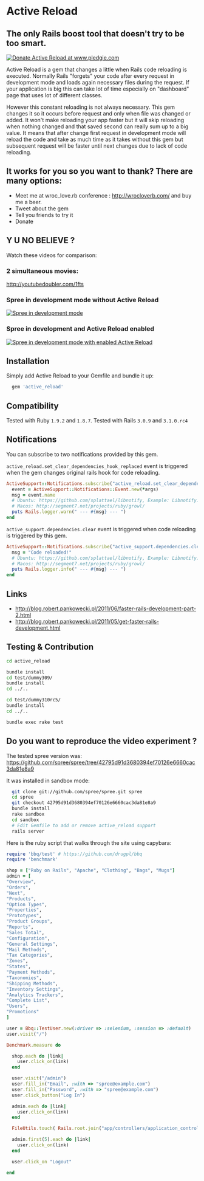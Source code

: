# Active Reload
## The only Rails boost tool that doesn't try to be too smart.

<a href='http://www.pledgie.com/campaigns/15547'><img alt='Donate Active Reload at www.pledgie.com' src='http://pledgie.com/campaigns/15547.png?skin_name=chrome' border='0' /></a>

Active Reload is a gem that changes a little when Rails code reloading is executed.
Normally Rails "forgets" your code after every request in development mode and loads again necessary
files during the request. If your application is big this can take lot of time especially on "dashboard" page
that uses lot of different classes.

However this constant reloading is not always necessary. This gem changes it so it occurs
before request and only when file was changed or added. It won't make reloading your app
faster but it will skip reloading when nothing changed and that saved second can really sum
up to a big value. It means that after change first request in development mode will reload the code
and take as much time as it takes without this gem but subsequent request will be faster until next
changes due to lack of code reloading.

## It works for you so you want to thank? There are many options:

 * Meet me at wroc_love.rb conference : http://wrocloverb.com/ and buy me a beer.
 * Tweet about the gem
 * Tell you friends to try it
 * Donate

## Y U NO BELIEVE ?

Watch these videos for comparison:

### 2 simultaneous movies:

http://youtubedoubler.com/1fts

### Spree in development mode without Active Reload
<a href='http://www.youtube.com/watch?v=KIOV5Me-83M'><img alt='Spree in development mode' src='http://img.youtube.com/vi/KIOV5Me-83M/0.jpg' border='0' /></a>

### Spree in development and Active Reload enabled

<a href='http://www.youtube.com/watch?v=HelS-mVnfI4'><img alt='Spree in development mode with enabled Active Reload' src='http://img.youtube.com/vi/HelS-mVnfI4/0.jpg' border='0' /></a>

## Installation

Simply add Active Reload to your Gemfile and bundle it up:

```ruby
  gem 'active_reload'
```

## Compatibility

Tested with Ruby `1.9.2` and `1.8.7`.
Tested with Rails `3.0.9` and `3.1.0.rc4`

## Notifications

You can subscribe to two notifications provided by this gem.

`active_reload.set_clear_dependencies_hook_replaced` event is triggered when the gem changes original rails hook for code reloading.

```ruby
ActiveSupport::Notifications.subscribe("active_reload.set_clear_dependencies_hook_replaced") do |*args|
  event = ActiveSupport::Notifications::Event.new(*args)
  msg = event.name
  # Ubuntu: https://github.com/splattael/libnotify, Example: Libnotify.show(:body => msg, :summary => Rails.application.class.name, :timeout => 2.5, :append => true)
  # Macos: http://segment7.net/projects/ruby/growl/
  puts Rails.logger.warn(" --- #{msg} --- ")
end
```

`active_support.dependencies.clear` event is triggered when code reloading is triggered by this gem.

```ruby
ActiveSupport::Notifications.subscribe("active_support.dependencies.clear") do |*args|
  msg = "Code reloaded!"
  # Ubuntu: https://github.com/splattael/libnotify, Example: Libnotify.show(:body => msg, :summary => Rails.application.class.name, :timeout => 2.5, :append => true)
  # Macos: http://segment7.net/projects/ruby/growl/
  puts Rails.logger.info(" --- #{msg} --- ")
end
```

## Links

 * http://blog.robert.pankowecki.pl/2011/06/faster-rails-development-part-2.html
 * http://blog.robert.pankowecki.pl/2011/05/get-faster-rails-development.html

## Testing & Contribution

```bash
cd active_reload

bundle install
cd test/dummy309/
bundle install
cd ../..

cd test/dummy310rc5/
bundle install
cd ../..

bundle exec rake test
```

## Do you want to reproduce the video experiment ? 

The tested spree version was: https://github.com/spree/spree/tree/42795d91d3680394ef70126e6660cac3da81e8a9

It was installed in sandbox mode:

```bash
  git clone git://github.com/spree/spree.git spree
  cd spree
  git checkout 42795d91d3680394ef70126e6660cac3da81e8a9
  bundle install
  rake sandbox
  cd sandbox
  # Edit Gemfile to add or remove active_reload support
  rails server
```

Here is the ruby script that walks through the site using capybara:

```ruby
require 'bbq/test' # https://github.com/drugpl/bbq
require 'benchmark'

shop = ["Ruby on Rails", "Apache", "Clothing", "Bags", "Mugs"]
admin = [
"Overview", 
"Orders", 
"Next", 
"Products", 
"Option Types", 
"Properties", 
"Prototypes", 
"Product Groups", 
"Reports", 
"Sales Total", 
"Configuration", 
"General Settings",
"Mail Methods",
"Tax Categories",
"Zones",
"States",
"Payment Methods",
"Taxonomies",
"Shipping Methods",
"Inventory Settings",
"Analytics Trackers",
"Complete List",
"Users",
"Promotions"
]

user = Bbq::TestUser.new(:driver => :selenium, :session => :default)
user.visit("/")

Benchmark.measure do

  shop.each do |link|
    user.click_on(link)
  end

  user.visit("/admin")
  user.fill_in("Email", :with => "spree@example.com")
  user.fill_in("Password", :with => "spree@example.com")
  user.click_button("Log In")

  admin.each do |link|
    user.click_on(link)
  end

  FileUtils.touch( Rails.root.join("app/controllers/application_controller.rb") )

  admin.first(5).each do |link|
    user.click_on(link)
  end

  user.click_on "Logout"

end
```
